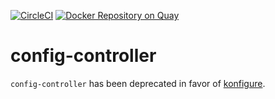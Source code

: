 [![CircleCI](https://circleci.com/gh/giantswarm/config-controller.svg?&style=shield)](https://circleci.com/gh/giantswarm/config-controller)
[![Docker Repository on Quay](https://quay.io/repository/giantswarm/config-controller/status)](https://quay.io/repository/giantswarm/config-controller)

# config-controller

`config-controller` has been deprecated in favor of [konfigure](https://github.com/giantswarm/konfigure).
